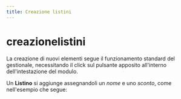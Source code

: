 ```yaml
---
title: Creazione listini
---
```


# creazionelistini

La creazione di nuovi elementi segue il funzionamento standard del gestionale, necessitando il click sul pulsante apposito all'interno dell'intestazione del modulo.

Un **Listino** si aggiunge assegnandoli un _nome_ e uno _sconto_, come nell'esempio che segue:

